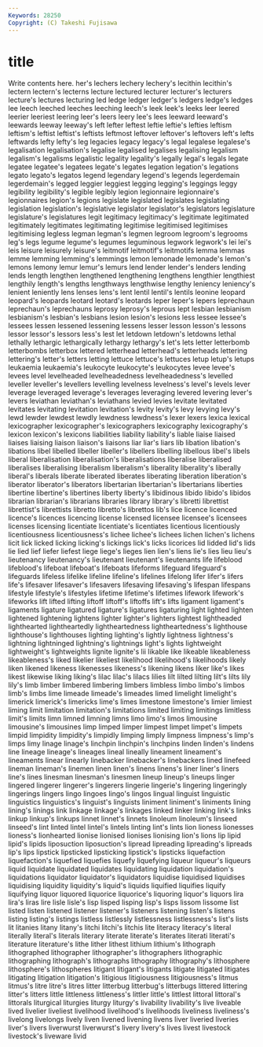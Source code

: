 ```yaml
---
Keywords: 28250 
Copyright: (C) Takeshi Fujisawa
---
```


# title

Write contents here.
her's lechers lechery
lechery's lecithin lecithin's lectern lectern's lecterns lecture lectured lecturer lecturer's
lecturers lecture's lectures lecturing led ledge ledger ledger's ledgers ledge's
ledges lee leech leeched leeches leeching leech's leek leek's leeks
leer leered leerier leeriest leering leer's leers leery lee's lees
leeward leeward's leewards leeway leeway's left lefter leftest leftie leftie's
lefties leftism leftism's leftist leftist's leftists leftmost leftover leftover's leftovers
left's lefts leftwards lefty lefty's leg legacies legacy legacy's legal
legalese legalese's legalisation legalisation's legalise legalised legalises legalising legalism legalism's
legalisms legalistic legality legality's legally legal's legals legate legatee legatee's
legatees legate's legates legation legation's legations legato legato's legatos legend
legendary legend's legends legerdemain legerdemain's legged leggier leggiest legging legging's
leggings leggy legibility legibility's legible legibly legion legionnaire legionnaire's legionnaires
legion's legions legislate legislated legislates legislating legislation legislation's legislative legislator
legislator's legislators legislature legislature's legislatures legit legitimacy legitimacy's legitimate legitimated
legitimately legitimates legitimating legitimise legitimised legitimises legitimising legless legman legman's
legmen legroom legroom's legrooms leg's legs legume legume's legumes leguminous
legwork legwork's lei lei's leis leisure leisurely leisure's leitmotif leitmotif's
leitmotifs lemma lemmas lemme lemming lemming's lemmings lemon lemonade lemonade's
lemon's lemons lemony lemur lemur's lemurs lend lender lender's lenders
lending lends length lengthen lengthened lengthening lengthens lengthier lengthiest lengthily
length's lengths lengthways lengthwise lengthy leniency leniency's lenient leniently lens
lenses lens's lent lentil lentil's lentils leonine leopard leopard's leopards
leotard leotard's leotards leper leper's lepers leprechaun leprechaun's leprechauns leprosy
leprosy's leprous lept lesbian lesbianism lesbianism's lesbian's lesbians lesion lesion's
lesions less lessee lessee's lessees lessen lessened lessening lessens lesser
lesson lesson's lessons lessor lessor's lessors less's lest let letdown
letdown's letdowns lethal lethally lethargic lethargically lethargy lethargy's let's lets
letter letterbomb letterbombs letterbox lettered letterhead letterhead's letterheads lettering lettering's
letter's letters letting lettuce lettuce's lettuces letup letup's letups leukaemia
leukaemia's leukocyte leukocyte's leukocytes levee levee's levees level levelheaded levelheadedness
levelheadedness's levelled leveller leveller's levellers levelling levelness levelness's level's levels
lever leverage leveraged leverage's leverages leveraging levered levering lever's levers
leviathan leviathan's leviathans levied levies levitate levitated levitates levitating levitation
levitation's levity levity's levy levying levy's lewd lewder lewdest lewdly
lewdness lewdness's lexer lexers lexica lexical lexicographer lexicographer's lexicographers lexicography
lexicography's lexicon lexicon's lexicons liabilities liability liability's liable liaise liaised
liaises liaising liaison liaison's liaisons liar liar's liars lib libation
libation's libations libel libelled libeller libeller's libellers libelling libellous libel's
libels liberal liberalisation liberalisation's liberalisations liberalise liberalised liberalises liberalising liberalism
liberalism's liberality liberality's liberally liberal's liberals liberate liberated liberates liberating
liberation liberation's liberator liberator's liberators libertarian libertarian's libertarians liberties libertine
libertine's libertines liberty liberty's libidinous libido libido's libidos librarian librarian's
librarians libraries library library's libretti librettist librettist's librettists libretto libretto's
librettos lib's lice licence licenced licence's licences licencing license licensed
licensee licensee's licensees licenses licensing licentiate licentiate's licentiates licentious licentiously
licentiousness licentiousness's lichee lichee's lichees lichen lichen's lichens licit lick
licked licking licking's lickings lick's licks licorices lid lidded lid's
lids lie lied lief liefer liefest liege liege's lieges lien
lien's liens lie's lies lieu lieu's lieutenancy lieutenancy's lieutenant lieutenant's
lieutenants life lifeblood lifeblood's lifeboat lifeboat's lifeboats lifeforms lifeguard lifeguard's
lifeguards lifeless lifelike lifeline lifeline's lifelines lifelong lifer lifer's lifers
life's lifesaver lifesaver's lifesavers lifesaving lifesaving's lifespan lifespans lifestyle lifestyle's
lifestyles lifetime lifetime's lifetimes lifework lifework's lifeworks lift lifted lifting
liftoff liftoff's liftoffs lift's lifts ligament ligament's ligaments ligature ligatured
ligature's ligatures ligaturing light lighted lighten lightened lightening lightens lighter
lighter's lighters lightest lightheaded lighthearted lightheartedly lightheartedness lightheartedness's lighthouse lighthouse's
lighthouses lighting lighting's lightly lightness lightness's lightning lightninged lightning's lightnings
light's lights lightweight lightweight's lightweights lignite lignite's lii likable like
likeable likeableness likeableness's liked likelier likeliest likelihood likelihood's likelihoods likely
liken likened likeness likenesses likeness's likening likens liker like's likes
likest likewise liking liking's lilac lilac's lilacs lilies lilt lilted
lilting lilt's lilts lily lily's limb limber limbered limbering limbers
limbless limbo limbo's limbos limb's limbs lime limeade limeade's limeades
limed limelight limelight's limerick limerick's limericks lime's limes limestone limestone's
limier limiest liming limit limitation limitation's limitations limited limiting limitings
limitless limit's limits limn limned limning limns limo limo's limos
limousine limousine's limousines limp limped limper limpest limpet limpet's limpets
limpid limpidity limpidity's limpidly limping limply limpness limpness's limp's limps
limy linage linage's linchpin linchpin's linchpins linden linden's lindens line
lineage lineage's lineages lineal lineally lineament lineament's lineaments linear linearly
linebacker linebacker's linebackers lined linefeed lineman lineman's linemen linen linen's
linens linens's liner liner's liners line's lines linesman linesman's linesmen
lineup lineup's lineups linger lingered lingerer lingerer's lingerers lingerie lingerie's
lingering lingeringly lingerings lingers lingo lingoes lingo's lingos lingual linguist
linguistic linguistics linguistics's linguist's linguists liniment liniment's liniments lining lining's
linings link linkage linkage's linkages linked linker linking link's links
linkup linkup's linkups linnet linnet's linnets linoleum linoleum's linseed linseed's
lint linted lintel lintel's lintels linting lint's lints lion lioness
lionesses lioness's lionhearted lionise lionised lionises lionising lion's lions lip
lipid lipid's lipids liposuction liposuction's lipread lipreading lipreading's lipreads lip's
lips lipstick lipsticked lipsticking lipstick's lipsticks liquefaction liquefaction's liquefied liquefies
liquefy liquefying liqueur liqueur's liqueurs liquid liquidate liquidated liquidates liquidating
liquidation liquidation's liquidations liquidator liquidator's liquidators liquidise liquidised liquidises liquidising
liquidity liquidity's liquid's liquids liquified liquifies liquify liquifying liquor liquored
liquorice liquorice's liquoring liquor's liquors lira lira's liras lire lisle
lisle's lisp lisped lisping lisp's lisps lissom lissome list listed
listen listened listener listener's listeners listening listen's listens listing listing's
listings listless listlessly listlessness listlessness's list's lists lit litanies litany
litany's litchi litchi's litchis lite literacy literacy's literal literally literal's
literals literary literate literate's literates literati literati's literature literature's lithe
lither lithest lithium lithium's lithograph lithographed lithographer lithographer's lithographers lithographic
lithographing lithograph's lithographs lithography lithography's lithosphere lithosphere's lithospheres litigant litigant's
litigants litigate litigated litigates litigating litigation litigation's litigious litigiousness litigiousness's
litmus litmus's litre litre's litres litter litterbug litterbug's litterbugs littered
littering litter's litters little littleness littleness's littler little's littlest littoral
littoral's littorals liturgical liturgies liturgy liturgy's livability livability's live liveable
lived livelier liveliest livelihood livelihood's livelihoods liveliness liveliness's livelong livelongs
lively liven livened livening livens liver liveried liveries liver's livers
liverwurst liverwurst's livery livery's lives livest livestock livestock's liveware livid
